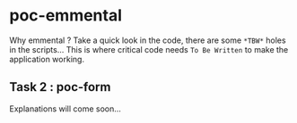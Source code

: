 # poc-emmental

Why emmental ? Take a quick look in the code, there are some `*TBW*` holes in the scripts... This is where critical code needs `To Be Written` to make the application working.


## Task 2 : poc-form

Explanations will come soon...
